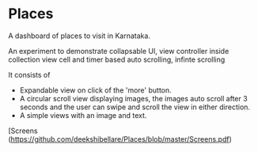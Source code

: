 # Places

A dashboard of places to visit in Karnataka.

An experiment to demonstrate collapsable UI, view controller inside collection view cell and timer based auto scrolling, infinte scrolling


It consists of  
* Expandable view on click of the 'more' button.
* A circular scroll view displaying images, the images auto scroll after 3 seconds and the user can swipe and scroll the view in either direction.
* A simple views with an image and text.


[Screens (https://github.com/deekshibellare/Places/blob/master/Screens.pdf)
